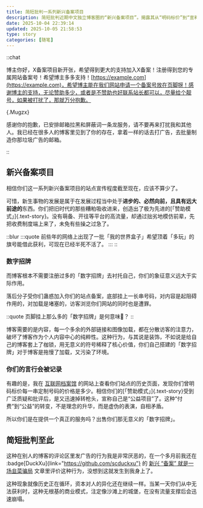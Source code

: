 ```yaml
---
title: 简短批判一系列新兴备案项目
description: 简短批判近期中文独立博客圈的“新兴备案项目”。揭露其从“明码标价”到“宣称公益”的虚伪转变，分析这种趋利性模式的不可持续性，并痛批其批量广告对独立博客圈评论生态和内容价值的污染。
date: 2025-10-04 22:39:14
updated: 2025-10-05 21:58:53
type: story
categories: [随笔]
---
```


::chat

博主你好，X备案项目新开张，希望得到更大的支持加入X备案！注册得到您的专属网站备案号！希望博主多多支持！[https://example.com](https://example.com)，希望博主能在我们网站申请一个备案号放在页脚呀！感谢博主的支持，无论赞助多少，或者是不赞助也好联系站长都可以，尽量给个靓号，如果被打扰了，那就万分抱歉。

{.Mugzx}

感谢你的抱歉，已安排邮箱拉黑和屏蔽词一条龙服务，请不要再来打扰我和其他人。我已经在很多人的博客里见到了你的存在，拿着一样的话去打广告，去批量制造你那垃圾广告的邮箱。

::

## 新兴备案项目

相信你们这一系列新兴备案项目的站点宣传程度截至现在，应该不算少了。

可惜，新生事物的发展是属于在发展过程当中处于**进步的、必然向前，且具有远大前途的**东西。你们把旧时代的那些糟粕吸收进来，创造出了极为先进的[「赞助模式」]{.text-story}。没有萌备、开往等平台的高流量，却通过拙劣地模仿前辈，先把收费制度端上来了，未免有些操之过急了。

::blur
:::quote
前些年的网络上出现了一批「我的世界盒子」希望顶着「多玩」的旗号能借此获利，可现在已经半死不活了。
:::
::

### 数字招牌

而博客根本不需要注册过多的「数字招牌」去衬托自己，你们的象征意义远大于实际作用。

落后分子受你们蛊惑加入你们的站点备案，底部挂上一长串号码，对内容是起阻碍作用的，对加载是堵塞的，访客浏览你们网站的同时也是遭罪。

::quote
页脚挂上那么多的「数字招牌」是何意味🤔？
::

博客需要的是内容，每一个多余的外部链接和图像加载，都在分散访客的注意力，破坏了博客作为个人内容中心的纯粹性。这种行为，与其说是装饰，不如说是给自己的博客套上了枷锁，用无意义的符号稀释了核心价值，你们自己搭建的「数字招牌」对于博客是拖慢了加载，又污染了环境。

### 你们的言行会被记录

有趣的是，我在 [互联网档案馆](https://web.archive.org) 的网站上查看你们站点的历史页面，发现你们曾明码标价每一串定制号码的价格是多少。相信你们的[「赞助模式」]{.text-story}受到广泛质疑和批评后，是又迅速掉转枪头，宣称自己是“公益项目”了。这种“付费”到“公益”的转变，不是理念的升华，而是虚伪的表演，自相矛盾。

所以你们是在提供一个真正的服务吗？出售你们那无意义的「数字招牌」。

## 简短批判至此

这种在别人的博客的评论区里发广告的行为我是非常厌恶的，在一个多月前我还在 :badge[DuckXu]{link="https://github.com/scduckxu"} 的 [新兴 “备案” 就是一场韭菜骗局](https://i.duckxu.com/archives/idiot_blog_group_and_regist_num.html) 文章里评价这种行为，没想到这就发生到我身上了。

这种现象就像历史正在循环，资本对人的异化还在继续一样。当某一天你们从中无法获利时，这种无根基的商业模式，注定像沙滩上的城堡，在没有流量支撑后会迅速崩塌。
